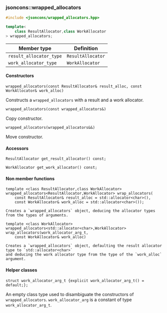 ### jsoncons::wrapped_allocators

```cpp
#include <jsoncons/wrapped_allocators.hpp>

template< 
    class ResultAllocator,class WorkAllocator
> wrapped_allocators;
```

Member type                         |Definition
------------------------------------|------------------------------
`result_allocator_type`|`ResultAllocator`
`work_allocator_type`|`WorkAllocator`

#### Constructors

    wrapped_allocators(const ResultAllocator& result_alloc, const WorkAllocator& work_alloc)
Constructs a `wrapped_allocators` with a result and a work allocator. 

    wrapped_allocators(const wrapped_allocators&)
Copy constructor. 

    wrapped_allocators(wrapped_allocators&&)
Move constructor. 

#### Accessors

    ResultAllocator get_result_allocator() const;

    WorkAllocator get_work_allocator() const;

#### Non member functions

    template <class ResultAllocator,class WorkAllocator>
    wrapped_allocators<ResultAllocator,WorkAllocator> wrap_allocators(
        const ResultAllocator& result_alloc = std::allocator<char>(), 
        const WorkAllocator& work_alloc = std::allocator<char>());

    Creates a `wrapped_allocators` object, deducing the allocator types from the types of arguments.

    template <class WorkAllocator>
    wrapped_allocators<std::allocator<char>,WorkAllocator> wrap_allocators(work_allocator_arg_t, 
        const WorkAllocator& work_alloc)

    Creates a `wrapped_allocators` object, defaulting the result allocator type to `std::allocator<char>`
    and deducing the work allocator type from the type of the `work_alloc` argument.

#### Helper classes

    struct work_allocator_arg_t {explicit work_allocator_arg_t() = default;};

An empty class type used to disambiguate the constructors of `wrapped_allocators`. 
`work_allocator_arg` is a constant of type `work_allocator_arg_t`.
